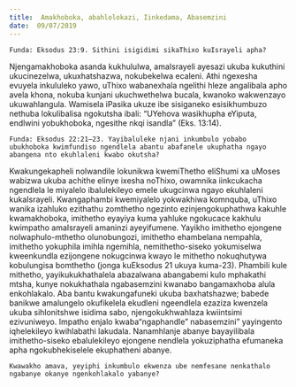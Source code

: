 ```yaml
---
title:  Amakhoboka, abahlolokazi, Iinkedama, Abasemzini
date:  09/07/2019
---
```


`Funda: Eksodus 23:9. Sithini isigidimi sikaThixo kuIsrayeli apha?`

Njengamakhoboka asanda kukhululwa, amaIsrayeli ayesazi ukuba kukuthini ukucinezelwa, ukuxhatshazwa, nokubekelwa ecaleni. Athi ngexesha evuyela inkululeko yawo, uThixo wabanexhala ngelithi hleze angalibala apho avela khona, nokuba kunjani ukuchwethelwa bucala, kwanoko wakwenzayo ukuwahlangula. Wamisela iPasika ukuze ibe sisiganeko esisikhumbuzo nethuba lokulibalisa ngokutsha ibali: “UYehova wasikhupha eYiputa, endlwini yobukhoboka, ngesithe nkqi isandla” (Eks. 13:14).

`Funda: Eksodus 22:21–23. Yayibaluleke njani inkumbulo yobabo ubukhoboka kwimfundiso ngendlela abantu abafanele ukuphatha ngayo abangena nto ekuhlaleni kwabo okutsha?`

Kwakungekapheli nolwandile lokunikwa kwemiThetho eliShumi xa uMoses wabizwa ukuba achithe elinye ixesha noThixo, owamnika iinkcukacha ngendlela le miyalelo ibalulekileyo emele ukugcinwa ngayo ekuhlaleni kukaIsrayeli. Kwangaphambi kwemiyalelo yokwakhiwa komnquba, uThixo wanika izahluko ezithathu zomthetho ngezinto ezinjengokuphathwa kakuhle kwamakhoboka, imithetho eyayiya kuma yahluke ngokucace kakhulu kwimpatho amaIsrayeli amaninzi ayeyifumene. Yayikho imithetho ejongene nolwaphulo-mthetho olunobungozi, imithetho ehambelana nempahla, imithetho yokuphila imihla ngemihla, nemithetho-siseko yokumiselwa kweenkundla ezijongene nokugcinwa kwayo le mithetho nokuqhutywa kobulungisa bomthetho (jonga kuEksodus 21 ukuya kuma-23). Phambili kule mithetho, yayikukukhathalela abazalwana abangabemi kulo mphakathi mtsha, kunye nokukhathala ngabasemzini kwanabo bangamaxhoba alula enkohlakalo. Aba bantu kwakungafuneki ukuba baxhatshazwe; babede banikwe amalungelo okufikelela ekudleni ngeendlela ezaziza kwenzela ukuba sihlonitshwe isidima sabo, njengokukhwahlaza kwiintsimi ezivuniweyo. Impatho enjalo kwaba“ngaphandle” nabasemzini” yayingento iqhelekileyo kwihlabathi lakudala. Nanamhlanje abanye bayayilibala imithetho-siseko ebalulekileyo ejongene nendlela yokuziphatha efumaneka apha ngokubhekiselele ekuphatheni abanye.

`Kwawakho amava, yeyiphi inkumbulo ekwenza ube nemfesane nenkathalo ngabanye okanye ngenkohlakalo yabanye?`